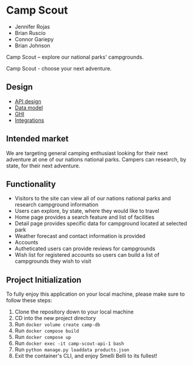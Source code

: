 # Camp Scout

- Jennifer Rojas
- Brian Ruscio
- Connor Gariepy
- Brian Johnson

Camp Scout – explore our national parks' campgrounds.

Camp Scout - choose your next adventure.

## Design

- [API design](docs/apis.md)
- [Data model](docs/data-model.md)
- [GHI](docs/ghi.md)
- [Integrations](docs/integrations.md)

## Intended market

We are targeting general camping enthusiast looking for their next adventure at one of our nations national parks. Campers can research, by state, for their next adventure.

## Functionality

- Visitors to the site can view all of our nations national parks and research campground information
- Users can explore, by state, where they would like to travel
- Home page provides a search feature and list of facilities
- Detail page provides specific data for campground located at selected park
- Weather forecast and contact information is provided
- Accounts
- Autheticated users can provide reviews for campgrounds
- Wish list for registered accounts so users can build a list of campgrounds they wish to visit

## Project Initialization

To fully enjoy this application on your local machine, please make sure to follow these steps:

1. Clone the repository down to your local machine
2. CD into the new project directory
3. Run `docker volume create camp-db`
4. Run `docker compose build`
5. Run `docker compose up`
6. Run `docker exec -it camp-scout-api-1 bash`
7. Run `python manage.py loaddata products.json`
8. Exit the container's CLI, and enjoy Smelli Belli to its fullest!
